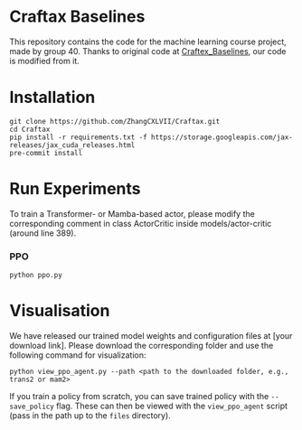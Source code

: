 
# Craftax Baselines

This repository contains the code for the machine learning course project, made by group 40. Thanks to original code at [Craftex_Baselines](https://github.com/MichaelTMatthews/Craftax_Baselines), our code is modified from it.

# Installation
```commandline
git clone https://github.com/ZhangCXLVII/Craftax.git
cd Craftax
pip install -r requirements.txt -f https://storage.googleapis.com/jax-releases/jax_cuda_releases.html
pre-commit install
```

# Run Experiments

To train a Transformer- or Mamba-based actor, please modify the corresponding comment in class ActorCritic inside models/actor-critic (around line 389).

### PPO
```commandline
python ppo.py
```


# Visualisation

We have released our trained model weights and configuration files at [your download link]. Please download the corresponding folder and use the following command for visualization:

```commandline
python view_ppo_agent.py --path <path to the downloaded folder, e.g., trans2 or mam2>
```


If you train a policy from scratch, you can save trained policy with the `--save_policy` flag.  These can then be viewed with the `view_ppo_agent` script (pass in the path up to the `files` directory).
